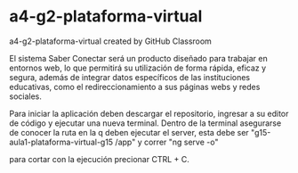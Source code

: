 # a4-g2-plataforma-virtual
a4-g2-plataforma-virtual created by GitHub Classroom

El sistema Saber Conectar será un producto diseñado para trabajar en entornos web, lo que permitirá su utilización de forma rápida, eficaz y segura, además de integrar datos específicos de las instituciones educativas, como el redireccionamiento a sus páginas webs y redes sociales.

Para iniciar la aplicación deben descargar el repositorio, ingresar a su editor de código y ejecutar una nueva terminal.
Dentro de la terminal asegurarse de conocer la ruta en la q deben ejecutar el server, esta debe ser "g15-aula1-plataforma-virtual-g15
/app" y correr "ng serve -o"

para cortar con la ejecución precionar CTRL + C.
